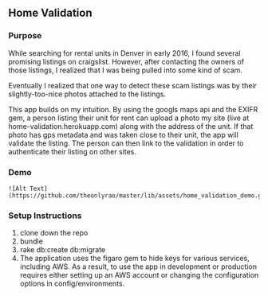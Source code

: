 ## Home Validation

### Purpose

While searching for rental units in Denver in early 2016, I found several promising listings on craigslist. However, after contacting the owners of those listings, I realized that I was being pulled into some kind of scam.

Eventually I realized that one way to detect these scam listings was by their slightly-too-nice photos attached to the listings.

This app builds on my intuition. By using the googls maps api and the EXIFR gem, a person listing their unit for rent can upload a photo my site (live at home-validation.herokuapp.com) along with the address of the unit. If that photo has gps metadata and was taken close to their unit, the app will validate the listing. The person can then link to the validation in order to authenticate their listing on other sites.

### Demo
	![Alt Text](https://github.com/theonlyrao/master/lib/assets/home_validation_demo.gif)

### Setup Instructions
1. clone down the repo
2. bundle
3. rake db:create db:migrate
4. The application uses the figaro gem to hide keys for various services, including AWS. As a result, to use the app in development or production requires either setting up an AWS account or changing the configuration options in config/environments.
